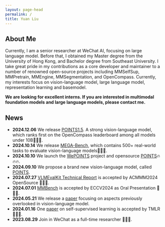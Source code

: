 ```yaml
---
layout: page-head
permalink: /
title: Yuan Liu
---
```


## About Me

Currently, I am a senior researcher at WeChat AI, focusing on large language model. Before that, I obtained my Master degree from the University of Hong Kong, and Bachelor degree from Southeast University. I take great pride in my contributions as a core developer and maintainer to a number of renowned open-source projects including MMSelfSup, MMPretrain, MMEngine, MMSegmentation, and OpenCompass. Currently, my interests focus on vision-language model, large language model, representation learning and basemodel. 

**We are looking for excellent interns. If you are interested in multimodal foundation models and large language models, please contact me.**


## News

* **2024.12.06** We release [POINTS1.5](https://arxiv.org/abs/2412.08443). A strong vision-language model, which ranks first on the OpenCompass leaderboard among all models under 10B🎉🎉🎉.
* **2024.10.14** We release [MEGA-Bench](https://arxiv.org/abs/2410.10563), which contains 500+ real-world tasks to evaluate vision-language models🎉🎉🎉.
* **2024.10.10** We launch the [WePOINTS](https://github.com/WePOINTS/WePOINTS) project and opensource [POINTS](https://huggingface.co/WePOINTS/POINTS-Qwen-2-5-7B-Chat)🔥🔥🔥.
* **2024.09.10** We propose a brand new vision-language model, called [POINTS](https://arxiv.org/abs/2409.04828).
* **2024.07.27** [VLMEvalKit Technical Report](https://www.arxiv.org/abs/2407.11691) is accepted by ACMMM2024 OpenSource 🎉🎉🎉.
* **2024.07.01** [MMBench](https://arxiv.org/abs/2307.06281) is accepted by ECCV2024 as Oral Presentation 🎉🎉🎉.
* **2024.05.21** We release a [paper](https://arxiv.org/pdf/2405.11850) focusing on aspects previously overlooked in vision-language model.
* **2024.01.16** One [paper](https://arxiv.org/abs/2303.02416) on self-supervised learning is accepted by TMLR 🎉🎉🎉.
* **2023.08.29** Join in WeChat as a full-time researcher 🎉🎉🎉.




